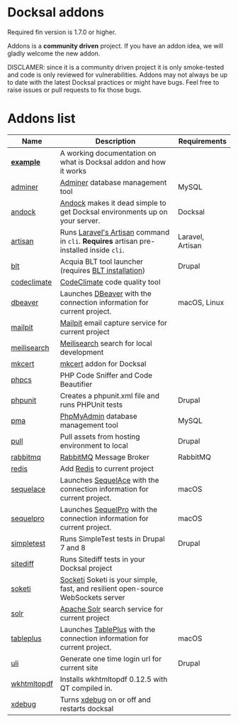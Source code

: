 # Docksal addons

Required fin version is 1.7.0 or higher.

Addons is a **community driven** project. If you have an addon idea, we will gladly welcome the new addon.

DISCLAMER: since it is a community driven project it is only smoke-tested and code is only reviewed for vulnerabilities. Addons may not always be up to date with the latest Docksal practices or might have bugs. Feel free to raise issues or pull requests to fix those bugs.

# Addons list

| Name	                     |  Description  |  Requirements 	 |
|----------------------------|---------------|-----------------|
| **[example](example)**	   |  A working documentation on what is Docksal addon and how it works 	|  |
| [adminer](adminer)         | [Adminer](https://www.adminer.org/) database management tool | MySQL |
| [andock](andock)           | [Andock](https://andock.readthedocs.io/en/latest/) makes it dead simple to get Docksal environments up on your server. | Docksal |
| [artisan](artisan)         | Runs [Laravel's Artisan](https://laravel.com/docs/artisan) command in `cli`. **Requires** artisan pre-installed inside `cli`. | Laravel, Artisan |
| [blt](blt)                 | Acquia BLT tool launcher (requires [BLT installation](https://blog.docksal.io/docksal-and-acquia-blt-1552540a3b9f)) | Drupal |
| [codeclimate](codeclimate) | [CodeClimate](https://codeclimate.com/) code quality tool | |
| [dbeaver](dbeaver)         | Launches [DBeaver](https://dbeaver.io/) with the connection information for current project. | macOS, Linux |
| [mailpit](mailpit)         | [Mailpit](https://github.com/axllent/mailpit) email capture service for current project |  |
| [meilisearch](meilisearch) | [Meilisearch](https://www.meilisearch.com/) search for local development | |
| [mkcert](mkcert)           | [mkcert](https://github.com/FiloSottile/mkcert) addon for Docksal |  |
| [phpcs](phpcs)             | PHP Code Sniffer and Code Beautifier | |
| [phpunit](phpunit)         | Creates a phpunit.xml file and runs PHPUnit tests | Drupal |
| [pma](pma)                 | [PhpMyAdmin](https://www.phpmyadmin.net/) database management tool | MySQL |
| [pull](pull)               | Pull assets from hosting environment to local | Drupal |
| [rabbitmq](rabbitmq)       | [RabbitMQ](https://www.rabbitmq.com/) Message Broker | RabbitMQ |
| [redis](redis)             | Add [Redis](https://redis.io/) to current project |  |
| [sequelace](sequelace)     | Launches [SequelAce](https://github.com/Sequel-Ace/Sequel-Ace) with the connection information for current project. | macOS |
| [sequelpro](sequelpro)     | Launches [SequelPro](https://www.sequelpro.com) with the connection information for current project. | macOS |
| [simpletest](simpletest)   | Runs SimpleTest tests in Drupal 7 and 8 | Drupal |
| [sitediff](sitediff)       | Runs Sitediff tests in your Docksal project | |
| [soketi](soketi)           | [Socketi](https://docs.soketi.app/) Soketi is your simple, fast, and resilient open-source WebSockets server |  |
| [solr](solr)               | [Apache Solr](http://lucene.apache.org/solr/) search service for current project |  |
| [tableplus](tableplus)     | Launches [TablePlus](https://www.tableplus.com) with the connection information for current project. | macOS |
| [uli](uli)                 | Generate one time login url for current site | Drupal |
| [wkhtmltopdf](wkhtmltopdf) | Installs wkhtmltopdf 0.12.5 with QT compiled in. |  |
| [xdebug](xdebug)           | Turns [xdebug](https://docs.docksal.io/tools/xdebug/) on or off and restarts docksal |  |
